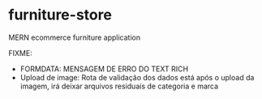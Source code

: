 # furniture-store
MERN ecommerce furniture application

FIXME:
  - FORMDATA: MENSAGEM DE ERRO DO TEXT RICH
  - Upload de image:
    Rota de validação dos dados está após o upload da imagem, irá deixar arquivos residuais de categoria e marca